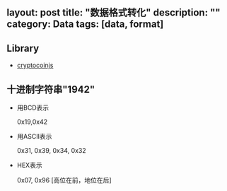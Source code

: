 layout: post
title: "数据格式转化"
description: ""
category: Data
tags: [data, format]
---

## Library

- [cryptocoinjs](https://github.com/cryptocoinjs?page=2)

## 十进制字符串"1942"

- 用BCD表示

	0x19,0x42

- 用ASCII表示

	0x31, 0x39, 0x34, 0x32

- HEX表示

	0x07, 0x96 [高位在前，地位在后]

<!-- more -->
